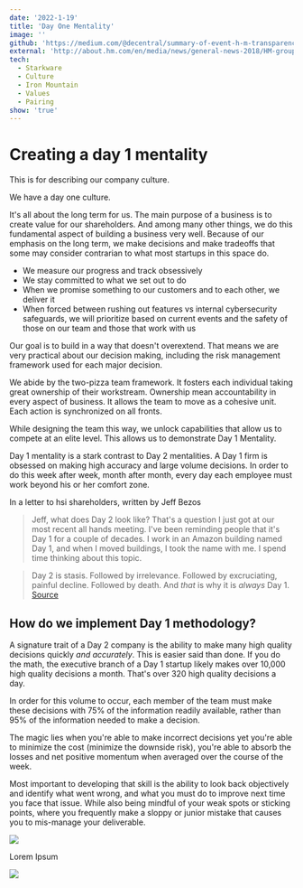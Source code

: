 ```yaml
---
date: '2022-1-19'
title: 'Day One Mentality'
image: ''
github: 'https://medium.com/@decentral/summary-of-event-h-m-transparency-hack-in-l-a-19fe6ea4e14b'
external: 'http://about.hm.com/en/media/news/general-news-2018/HM-group-Transparency-Hack.html'
tech:
  - Starkware
  - Culture
  - Iron Mountain
  - Values
  - Pairing
show: 'true'
---
```


# Creating a day 1 mentality

This is for describing our company culture.

We have a day one culture.

It's all about the long term for us. The main purpose of a business is to create value for our shareholders. And among many other things, we do this fundamental aspect of building a business very well.
Because of our emphasis on the long term, we make decisions and make tradeoffs that some may consider contrarian to what most startups in this space do.

- We measure our progress and track obsessively
- We stay committed to what we set out to do
- When we promise something to our customers and to each other, we deliver it
- When forced between rushing out features vs internal cybersecurity safeguards, we will prioritize based on current events and the safety of those on our team and those that work with us

Our goal is to build in a way that doesn't overextend. That means we are very practical about our decision making, including the risk management framework used for each major decision.

We abide by the two-pizza team framework. It fosters each individual taking great ownership of their workstream. Ownership mean accountability in every aspect of business. It allows the team to move as a cohesive unit. Each action is synchronized on all fronts.

While designing the team this way, we unlock capabilities that allow us to compete at an elite level. This allows us to demonstrate Day 1 Mentality.

Day 1 mentality is a stark contrast to Day 2 mentalities. A Day 1 firm is obsessed on making high accuracy and large volume decisions. In order to do this week after week, month after month, every day each employee must work beyond his or her comfort zone.

In a letter to hsi shareholders, written by Jeff Bezos

> Jeff, what does Day 2 look like?
> That's a question I just got at our most recent all hands meeting. I've been reminding people that it's Day 1 for a couple of decades. I work in an Amazon building named Day 1, and when I moved buildings, I took the name with me. I spend time thinking about this topic.

> Day 2 is stasis. Followed by irrelevance. Followed by excruciating, painful decline. Followed by death. And _that_ is why it is _always_ Day 1.
> [Source](https://s2.q4cdn.com/299287126/files/doc_financials/annual/2016-Letter-to-Shareholders.pdf)

## How do we implement Day 1 methodology?

A signature trait of a Day 2 company is the ability to make many high quality decisions quickly _and accurately_. This is easier said than done. If you do the math, the executive branch of a Day 1 startup likely makes over 10,000 high quality decisions a month. That's over 320 high quality decisions a day.

In order for this volume to occur, each member of the team must make these decisions with 75% of the information readily available, rather than 95% of the information needed to make a decision.

The magic lies when you're able to make incorrect decisions yet you're able to minimize the cost (minimize the downside risk), you're able to absorb the losses and net positive momentum when averaged over the course of the week.

Most important to developing that skill is the ability to look back objectively and identify what went wrong, and what you must do to improve next time you face that issue. While also being mindful of your weak spots or sticking points, where you frequently make a sloppy or junior mistake that causes you to mis-manage your deliverable.

![](https://s3-us-west-2.amazonaws.com/fireteam-alpha/https-decentral-solutions-cdn/DSC00762_preview.jpeg)

Lorem Ipsum

![](https://s3-us-west-2.amazonaws.com/fireteam-alpha/https-decentral-solutions-cdn/DSC00496_preview.jpeg)
